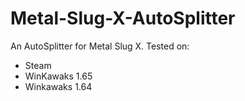 # Metal-Slug-X-AutoSplitter
An AutoSplitter for Metal Slug X.
Tested on:
  - Steam
  - WinKawaks 1.65
  - Winkawaks 1.64
